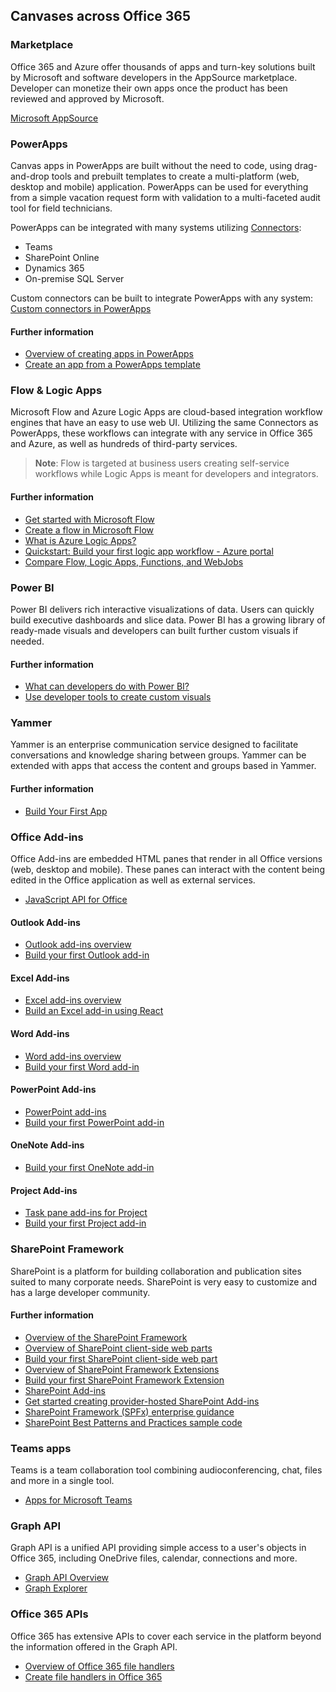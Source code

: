## Canvases across Office 365

### Marketplace
Office 365 and Azure offer thousands of apps and turn-key solutions built by Microsoft and software developers in the AppSource marketplace.  Developer can monetize their own apps once the product has been reviewed and approved by Microsoft.

[Microsoft AppSource](https://appsource.microsoft.com/marketplace/apps?src=office&page=1&product=office)

### PowerApps
Canvas apps in PowerApps are built without the need to code, using drag-and-drop tools and prebuilt templates to create a multi-platform (web, desktop and mobile) application.  PowerApps can be used for everything from a simple vacation request form with validation to a multi-faceted audit tool for field technicians.

PowerApps can be integrated with many systems utilizing [Connectors](https://docs.microsoft.com/powerapps/maker/canvas-apps/connections-list):
- Teams
- SharePoint Online
- Dynamics 365
- On-premise SQL Server

Custom connectors can be built to integrate PowerApps with any system: [Custom connectors in PowerApps](https://docs.microsoft.com/powerapps/maker/canvas-apps/register-custom-api)

#### Further information
- [Overview of creating apps in PowerApps](https://docs.microsoft.com/powerapps/maker/index)
- [Create an app from a PowerApps template](https://docs.microsoft.com/powerapps/maker/canvas-apps/get-started-test-drive)

###  Flow & Logic Apps 
Microsoft Flow and Azure Logic Apps are cloud-based integration workflow engines that have an easy to use web UI. Utilizing the same Connectors as PowerApps, these workflows can integrate with any service in Office 365 and Azure, as well as hundreds of third-party services.
> **Note**: Flow is targeted at business users creating self-service workflows while Logic Apps is meant for developers and integrators.

#### Further information
- [Get started with Microsoft Flow](https://docs.microsoft.com/flow/getting-started)
- [Create a flow in Microsoft Flow](https://docs.microsoft.com/flow/get-started-logic-flow)
- [What is Azure Logic Apps?](https://docs.microsoft.com/azure/logic-apps/logic-apps-overview)
- [Quickstart: Build your first logic app workflow - Azure portal](https://docs.microsoft.com/azure/logic-apps/quickstart-create-first-logic-app-workflow)
- [Compare Flow, Logic Apps, Functions, and WebJobs](https://docs.microsoft.com/azure/azure-functions/functions-compare-logic-apps-ms-flow-webjobs)

### Power BI
Power BI delivers rich interactive visualizations of data. Users can quickly build executive dashboards and slice data. Power BI has a growing library of ready-made visuals and developers can built further custom visuals if needed.

#### Further information
- [What can developers do with Power BI?](https://docs.microsoft.com/power-bi/developer/what-can-you-do)
- [Use developer tools to create custom visuals](https://docs.microsoft.com/power-bi/service-custom-visuals-getting-started-with-developer-tools)


### Yammer
Yammer is an enterprise communication service designed to facilitate conversations and knowledge sharing between groups.  Yammer can be extended with apps that access the content and groups based in Yammer.

#### Further information
- [Build Your First App](https://developer.yammer.com/docs) 


###  Office Add-ins
Office Add-ins are embedded HTML panes that render in all Office versions (web, desktop and mobile).  These panes can interact with the content being edited in the Office application as well as external services.

- [JavaScript API for Office](https://dev.office.com/reference/add-ins/javascript-api-for-office)

#### Outlook Add-ins
- [Outlook add-ins overview]( https://docs.microsoft.com/outlook/add-ins/)
- [Build your first Outlook add-in](https://docs.microsoft.com/outlook/add-ins/quick-start?tabs=visual-studio)
	
#### Excel Add-ins
- [Excel add-ins overview](https://docs.microsoft.com/office/dev/add-ins/excel/excel-add-ins-overview)
- [Build an Excel add-in using React](https://docs.microsoft.com/office/dev/add-ins/excel/excel-add-ins-get-started-react)
	
#### Word Add-ins
- [Word add-ins overview](https://docs.microsoft.com/office/dev/add-ins/word/word-add-ins-programming-overview)
- [Build your first Word add-in](https://docs.microsoft.com/office/dev/add-ins/word/word-add-ins?tabs=visual-studio)

#### PowerPoint Add-ins
- [PowerPoint add-ins](https://docs.microsoft.com/office/dev/add-ins/powerpoint/powerpoint-add-ins)
- [Build your first PowerPoint add-in](https://docs.microsoft.com/office/dev/add-ins/powerpoint/powerpoint-add-ins-get-started?tabs=visual-studio)

#### OneNote Add-ins
- [Build your first OneNote add-in](https://docs.microsoft.com/office/dev/add-ins/onenote/onenote-add-ins-getting-started)

#### Project Add-ins
- [Task pane add-ins for Project](https://docs.microsoft.com/office/dev/add-ins/project/project-add-ins)
- [Build your first Project add-in](https://docs.microsoft.com/office/dev/add-ins/project/project-add-ins-get-started)
	
### SharePoint Framework
SharePoint is a platform for building collaboration and publication sites suited to many corporate needs.  SharePoint is very easy to customize and has a large developer community.

#### Further information
- [Overview of the SharePoint Framework](https://docs.microsoft.com/sharepoint/dev/spfx/sharepoint-framework-overview)
- [Overview of SharePoint client-side web parts](https://docs.microsoft.com/sharepoint/dev/spfx/web-parts/overview-client-side-web-parts)
- [Build your first SharePoint client-side web part](https://docs.microsoft.com/sharepoint/dev/spfx/web-parts/get-started/build-a-hello-world-web-part)
- [Overview of SharePoint Framework Extensions](https://docs.microsoft.com/sharepoint/dev/spfx/extensions/overview-extensions)
- [Build your first SharePoint Framework Extension](https://docs.microsoft.com/sharepoint/dev/spfx/extensions/get-started/build-a-hello-world-extension)
- [SharePoint Add-ins](https://docs.microsoft.com/sharepoint/dev/sp-add-ins/sharepoint-add-ins)
- [Get started creating provider-hosted SharePoint Add-ins](https://docs.microsoft.com/sharepoint/dev/sp-add-ins/get-started-creating-provider-hosted-sharepoint-add-ins)
- [SharePoint Framework (SPFx) enterprise guidance](https://docs.microsoft.com/sharepoint/dev/spfx/enterprise-guidance)
- [SharePoint Best Patterns and Practices sample code](https://github.com/SharePoint/PnP)

### Teams apps
Teams is a team collaboration tool combining audioconferencing, chat, files and more in a single tool.

- [Apps for Microsoft Teams](https://docs.microsoft.com/microsoftteams/platform/concepts/apps/apps-overview)

### Graph API
Graph API is a unified API providing simple access to a user's objects in Office 365, including OneDrive files, calendar, connections and more.
- [Graph API Overview](https://developer.microsoft.com/graph/docs/concepts/overview)
- [Graph Explorer](https://developer.microsoft.com/graph/graph-explorer) 

### Office 365 APIs
Office 365 has extensive APIs to cover each service in the platform beyond the information offered in the Graph API.
- [Overview of Office 365 file handlers](https://msdn.microsoft.com/office/office365/howto/using-cross-suite-apps)
- [Create file handlers in Office 365](https://msdn.microsoft.com/office/office365/howto/create-file-handler-extensions)

